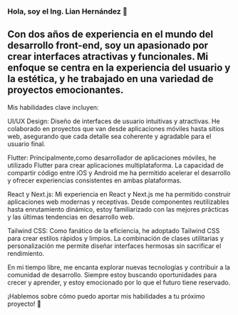 ### Hola, soy el Ing. Lian Hernández 👋
## Con dos años de experiencia en el mundo del desarrollo front-end, soy un apasionado por crear interfaces atractivas y funcionales. Mi enfoque se centra en la experiencia del usuario y la estética, y he trabajado en una variedad de proyectos emocionantes.

Mis habilidades clave incluyen:

UI/UX Design: Diseño de interfaces de usuario intuitivas y atractivas. He colaborado en proyectos que van desde aplicaciones móviles hasta sitios web, asegurando que cada detalle sea coherente y agradable para el usuario final.

Flutter: Principalmente,como desarrollador de aplicaciones móviles, he utilizado Flutter para crear aplicaciones multiplataforma. La capacidad de compartir código entre iOS y Android me ha permitido acelerar el desarrollo y ofrecer experiencias consistentes en ambas plataformas.

React y Next.js: Mi experiencia en React y Next.js me ha permitido construir aplicaciones web modernas y receptivas. Desde componentes reutilizables hasta enrutamiento dinámico, estoy familiarizado con las mejores prácticas y las últimas tendencias en desarrollo web.

Tailwind CSS: Como fanático de la eficiencia, he adoptado Tailwind CSS para crear estilos rápidos y limpios. La combinación de clases utilitarias y personalización me permite diseñar interfaces hermosas sin sacrificar el rendimiento.

En mi tiempo libre, me encanta explorar nuevas tecnologías y contribuir a la comunidad de desarrollo. Siempre estoy buscando oportunidades para crecer y aprender, y estoy emocionado por lo que el futuro tiene reservado.

¡Hablemos sobre cómo puedo aportar mis habilidades a tu próximo proyecto! 🚀

